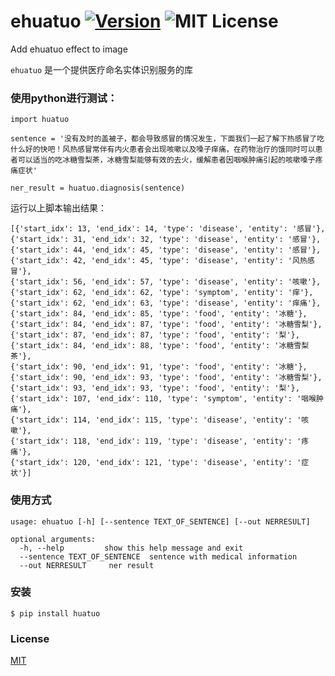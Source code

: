 # ehuatuo [![Version][version-badge]][version-link] ![MIT License][license-badge]


Add ehuatuo effect to image


`ehuatuo` 是一个提供医疗命名实体识别服务的库


### 使用python进行测试：
```
import huatuo

sentence = '没有及时的盖被子，都会导致感冒的情况发生，下面我们一起了解下热感冒了吃什么好的快吧！风热感冒常伴有内火患者会出现咳嗽以及嗓子痒痛，在药物治疗的饿同时可以患者可以适当的吃冰糖雪梨茶，冰糖雪梨能够有效的去火，缓解患者因咽喉肿痛引起的咳嗽嗓子疼痛症状'

ner_result = huatuo.diagnosis(sentence)
```

运行以上脚本输出结果：
```
[{'start_idx': 13, 'end_idx': 14, 'type': 'disease', 'entity': '感冒'},
{'start_idx': 31, 'end_idx': 32, 'type': 'disease', 'entity': '感冒'},
{'start_idx': 44, 'end_idx': 45, 'type': 'disease', 'entity': '感冒'},
{'start_idx': 42, 'end_idx': 45, 'type': 'disease', 'entity': '风热感冒'},
{'start_idx': 56, 'end_idx': 57, 'type': 'disease', 'entity': '咳嗽'},
{'start_idx': 62, 'end_idx': 62, 'type': 'symptom', 'entity': '痒'},
{'start_idx': 62, 'end_idx': 63, 'type': 'disease', 'entity': '痒痛'},
{'start_idx': 84, 'end_idx': 85, 'type': 'food', 'entity': '冰糖'},
{'start_idx': 84, 'end_idx': 87, 'type': 'food', 'entity': '冰糖雪梨'},
{'start_idx': 87, 'end_idx': 87, 'type': 'food', 'entity': '梨'},
{'start_idx': 84, 'end_idx': 88, 'type': 'food', 'entity': '冰糖雪梨茶'},
{'start_idx': 90, 'end_idx': 91, 'type': 'food', 'entity': '冰糖'},
{'start_idx': 90, 'end_idx': 93, 'type': 'food', 'entity': '冰糖雪梨'},
{'start_idx': 93, 'end_idx': 93, 'type': 'food', 'entity': '梨'},
{'start_idx': 107, 'end_idx': 110, 'type': 'symptom', 'entity': '咽喉肿痛'},
{'start_idx': 114, 'end_idx': 115, 'type': 'disease', 'entity': '咳嗽'},
{'start_idx': 118, 'end_idx': 119, 'type': 'disease', 'entity': '疼痛'},
{'start_idx': 120, 'end_idx': 121, 'type': 'disease', 'entity': '症状'}]
```

### 使用方式

```
usage: ehuatuo [-h] [--sentence TEXT_OF_SENTENCE] [--out NERRESULT]

optional arguments:
  -h, --help         show this help message and exit
  --sentence TEXT_OF_SENTENCE  sentence with medical information
  --out NERRESULT     ner result
```


### 安装

```
$ pip install huatuo
```


### License

[MIT](https://github.com/easonforai/huatuo/blob/master/LICENSE)


[version-badge]:   https://img.shields.io/badge/version-0.1-brightgreen.svg
[version-link]:    https://pypi.python.org/pypi/huatuo/
[license-badge]:   https://img.shields.io/github/license/pythonml/huatuo.svg
